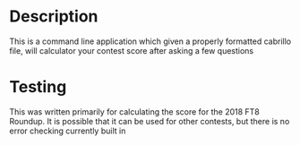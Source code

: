 # Description
This is a command line application which given a properly formatted cabrillo file, will 
calculator your contest score after asking a few questions

# Testing
This was written primarily for calculating the score for the 2018 FT8 Roundup.  It is possible
that it can be used for other contests, but there is no error checking currently built in



